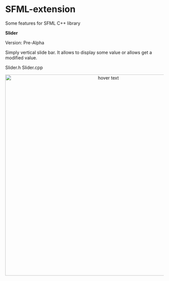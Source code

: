 # SFML-extension
Some features for SFML C++ library


<b>Slider</b>

Version: Pre-Alpha

Simply vertical slide bar. It allows to display some value or allows get a modified value.

Slider.h
Slider.cpp


<p align="center">
  <img src="https://i.imgur.com/ImUQIkV.gif" width="640" title="hover text">
</p>

